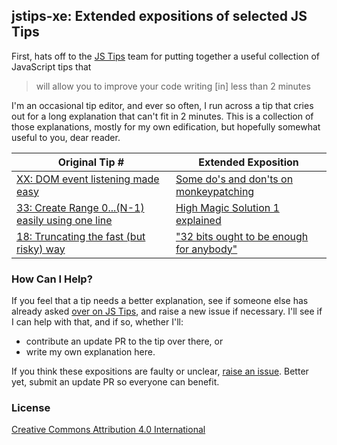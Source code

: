 ## jstips-xe: Extended expositions of selected JS Tips

First, hats off to the [JS Tips](https://github.com/loverajoel/jstips) team for putting together a useful collection of JavaScript tips that
>will allow you to improve your code writing [in] less than 2 minutes

I'm an occasional tip editor, and ever so often, I run across a tip that cries out for a long explanation that can't fit in 2 minutes. This is a collection of those explanations, mostly for my own edification, but hopefully somewhat useful to you, dear reader.

Original Tip # | Extended Exposition
------|----------------------------
[XX: DOM event listening made easy](tip_to_be_published) | [Some do's and don'ts on monkeypatching](tips/xx.md)
[33: Create Range 0...(N-1) easily using one line](https://github.com/loverajoel/jstips/blob/gh-pages/_posts/en/2016-02-02-create-range-0...n-easily-using-one-line.md) | [High Magic Solution 1 explained](tips/33.md)
[18: Truncating the fast (but risky) way](https://github.com/loverajoel/jstips/blob/gh-pages/_posts/en/2016-01-18-rounding-the-fast-way.md) | ["32 bits ought to be enough for anybody"](tips/18.md)

### How Can I Help?
If you feel that a tip needs a better explanation, see if someone else has already asked [over on JS Tips](https://github.com/loverajoel/jstips/issues), and raise a new issue if necessary. I'll see if I can help with that, and if so, whether I'll:
* contribute an update PR to the tip over there, or
* write my own explanation here.

If you think these expositions are faulty or unclear, [raise an issue](https://github.com/gromgit/jstips-xe/issues). Better yet, submit an update PR so everyone can benefit.

### License
[Creative Commons Attribution 4.0 International](LICENSE.md)
